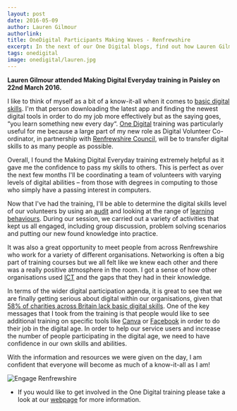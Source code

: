 ```yaml
---
layout: post
date: 2016-05-09
author: Lauren Gilmour
authorlink:
title: OneDigital Participants Making Waves - Renfrewshire
excerpt: In the next of our One Digital blogs, find out how Lauren Gilmour from Engage Renfrewshire will use digital to triumph in her new job
tags: onedigital
image: onedigital/lauren.jpg
---
```


**Lauren Gilmour attended Making Digital Everyday training in Paisley on 22nd March 2016.**

I like to think of myself as a bit of a know-it-all when it comes to [basic digital skills](https://www.go-on.co.uk/get-involved/basic-digital-skills/). I'm that person downloading the latest app and finding the newest digital tools in order to do my job more effectively but as the saying goes, “you learn something new every day“. [One Digital](http://digital.scvo.org.uk/onedigital/) training was particularly useful for me because a large part of my new role as Digital Volunteer Co-ordinator, in partnership with [Renfrewshire Council](https://twitter.com/RenCouncilNews), will be to transfer digital skills to as many people as possible.

Overall, I found the Making Digital Everyday training extremely helpful as it gave me the confidence to pass my skills to others. This is perfect as over the next few months I'll be coordinating a team of volunteers with varying levels of digital abilities – from those with degrees in computing to those who simply have a passing interest in computers.

Now that I've had the training, I'll be able to determine the digital skills level of our volunteers by using an [audit](https://www.go-on.co.uk/get-involved/basic-digital-skills/) and looking at the range of [learning behaviours](https://www.mindtools.com/pages/article/vak-learning-styles.htm). During our session, we carried out a variety of activities that kept us all engaged, including group discussion, problem solving scenarios and putting our new found knowledge into practice.

It was also a great opportunity to meet people from across Renfrewshire who work for a variety of different organisations. Networking is often a big part of training courses but we all felt like we knew each other and there was a really positive atmosphere in the room. I got a sense of how other organisations used [ICT](https://en.wikipedia.org/wiki/Information_and_communications_technology) and the gaps that they had in their knowledge.

In terms of the wider digital participation agenda, it is great to see that we are finally getting serious about digital within our organisations, given that [58% of charities across Britain lack basic digital skills](https://resources.lloydsbank.com/insight/uk-business-digital-index/). One of the key messages that I took from the training is that people would like to see additional training on specific tools like [Canva](https://www.canva.com) or [Facebook](https://www.facebook.com) in order to do their job in the digital age. In order to help our service users and increase the number of people participating in the digital age, we need to have confidence in our own skills and abilities.

With the information and resources we were given on the day, I am confident that everyone will become as much of a know-it-all as I am!

<img src="http://www.scvo.org.uk/wp-content/uploads/2016/04/Engage-Renfrewshire-300x120.png" alt="Engage Renfrewshire" />

* If you would like to get involved in the One Digital training please take a look at our [webpage](http://digital.scvo.org.uk/onedigital/participants/) for more information.
